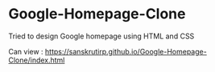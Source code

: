 # Google-Homepage-Clone
Tried to design Google homepage using HTML and CSS



Can view : https://sanskrutirp.github.io/Google-Homepage-Clone/index.html
